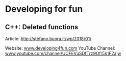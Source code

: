 # Developing for fun
## C++: Deleted functions

Article: http://stefano.buora.it/wp/2018/01/

Website: www.developing4fun.com
YouTube Channel: www.youtube.com/channel/UCFEVuSDfTrz9Ofr5k1F2ajw
